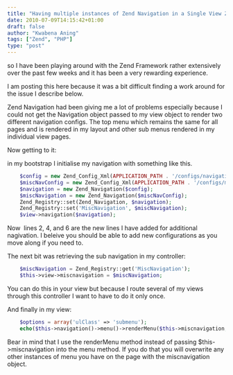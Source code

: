 ```yaml
---
title: "Having multiple instances of Zend Navigation in a Single View Zend 1.x"
date: 2010-07-09T14:15:42+01:00
draft: false
author: "Kwabena Aning"
tags: ["Zend", "PHP"]
type: "post"
---
```


so I have been playing around with the Zend Framework rather extensively over the past few weeks and it has been a very rewarding experience.

I am posting this here because it was a bit difficult finding a work around for the issue I describe below.

Zend Navigation had been giving me a lot of problems especially because I could not get the Navigation object passed to my view object to render two different navigation configs. The top menu which remains the same for all pages and is rendered in my layout and other sub menus rendered in my individual view pages.

Now getting to it:

in my bootstrap I initialise my navigation with something like this.

```PHP
    $config = new Zend_Config_Xml(APPLICATION_PATH . '/configs/navigation.xml', 'nav');
    $miscNavConfig = new Zend_Config_Xml(APPLICATION_PATH . '/configs/miscnavigation.xml', 'nav');
    $navigation = new Zend_Navigation($config);
    $miscNavigation = new Zend_Navigation($miscNavConfig);
    Zend_Registry::set(Zend_Navigation, $navigation);
    Zend_Registry::set('MiscNavigation', $miscNavigation);
    $view->navigation($navigation);
```

Now  lines 2, 4, and 6 are the new lines I have added for additional nagivation. I beleive you should be able to add new configurations as you move along if you need to.

The next bit was retrieving the sub navigation in my controller:

```PHP
    $miscNavigation = Zend_Registry::get('MiscNavigation');
    $this->view->miscnavigation = $miscNavigation;
```

You can do this in your view but because I route several of my views through this controller I want to have to do it only once.

And finally in my view:

```PHP
    $options = array('ulClass' => 'submenu');
    echo($this->navigation()->menu()->renderMenu($this->miscnavigation, $options));
```

Bear in mind that I use the renderMenu method instead of passing $this->miscnavigation into the menu method. If you do that you will overwrite any other instances of menu you have on the page with the miscnavigation object.
